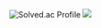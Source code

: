![Solved.ac Profile](http://mazassumnida.wtf/api/v2/generate_badge?boj=1exxn)
![](https://github-readme-solvedac.hyp3rflow.vercel.app/api/?handle=1exxn)
